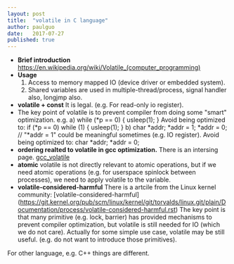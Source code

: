 ```yaml
---
layout: post
title:  "volatile in C language"
author: paulguo
date:   2017-07-27
published: true
---
```


- **Brief introduction**
   https://en.wikipedia.org/wiki/Volatile_(computer_programming) 
- **Usage**
   1. Access to memory mapped IO (device driver or embedded system).
   2. Shared variables are used in multiple-thread/process, signal handler also, longjmp also.
- **volatile + const**
  It is legal. (e.g. For read-only io register). 
- The key point of volatile is to prevent compiler from doing some "smart" optimization. e.g. 
   a) while (*p == 0) { usleep(1); }
      Avoid being optimized to:
          if (*p == 0) while (1) { usleep(1); } 
   b) char *addr; *addr = 1; *addr = 0; // "*addr = 1" could be meaningful sometimes (e.g. IO register).
      Avoid being optimized to:
          char *addr; *addr = 0;
- **ordering realted to volatile in gcc optimization.**
  There is an intersing page. [gcc_volatile](https://gcc.gnu.org/onlinedocs/gcc/Volatiles.html) 
- **atomic**
   volatile is not directly relevant to atomic operations, but if we need atomic operations
   (e.g. for userspace spinlock between processes), we need to apply volatile to the variable.
- **volatile-considered-harmful**
  There is a artcile from the Linux kernel community: [volatile-considered-harmful]
  (https://git.kernel.org/pub/scm/linux/kernel/git/torvalds/linux.git/plain/Documentation/process/volatile-considered-harmful.rst)
  The key point is that many primitive (e.g. lock, barrier) has provided mechanisms to prevent compiler optimization, but volatile is still needed for IO (which we do not care). Actually for some simple use case, volatile may be still useful.  (e.g. do not want to introduce those primitives).

For other language, e.g. C++ things are different.
